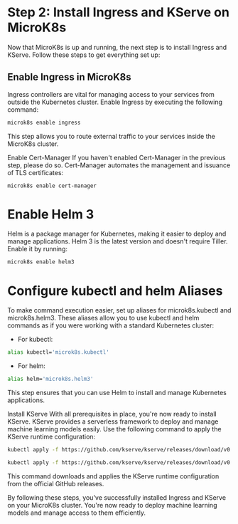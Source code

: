 # Step 2: Install Ingress and KServe on MicroK8s

Now that MicroK8s is up and running, the next step is to install Ingress and KServe. Follow these steps to get everything set up:

## Enable Ingress in MicroK8s

Ingress controllers are vital for managing access to your services from outside the Kubernetes cluster. Enable Ingress by executing the following command:

```bash
microk8s enable ingress
```

This step allows you to route external traffic to your services inside the MicroK8s cluster.

Enable Cert-Manager
If you haven't enabled Cert-Manager in the previous step, please do so. Cert-Manager automates the management and issuance of TLS certificates:

```bash
microk8s enable cert-manager
```

# Enable Helm 3

Helm is a package manager for Kubernetes, making it easier to deploy and manage applications. Helm 3 is the latest version and doesn't require Tiller. Enable it by running:
```bash
microk8s enable helm3
```

# Configure kubectl and helm Aliases

To make command execution easier, set up aliases for microk8s.kubectl and microk8s.helm3. These aliases allow you to use kubectl and helm commands as if you were working with a standard Kubernetes cluster:

* For kubectl:
```bash
alias kubectl='microk8s.kubectl'
```

* For helm:
```bash
alias helm='microk8s.helm3'
```

This step ensures that you can use Helm to install and manage Kubernetes applications.

Install KServe
With all prerequisites in place, you're now ready to install KServe. KServe provides a serverless framework to deploy and manage machine learning models easily. Use the following command to apply the KServe runtime configuration:


```bash
kubectl apply -f https://github.com/kserve/kserve/releases/download/v0.11.0/kserve.yaml
```

```bash
kubectl apply -f https://github.com/kserve/kserve/releases/download/v0.11.0/kserve-runtimes.yaml
```

This command downloads and applies the KServe runtime configuration from the official GitHub releases.

By following these steps, you've successfully installed Ingress and KServe on your MicroK8s cluster. You're now ready to deploy machine learning models and manage access to them efficiently.

